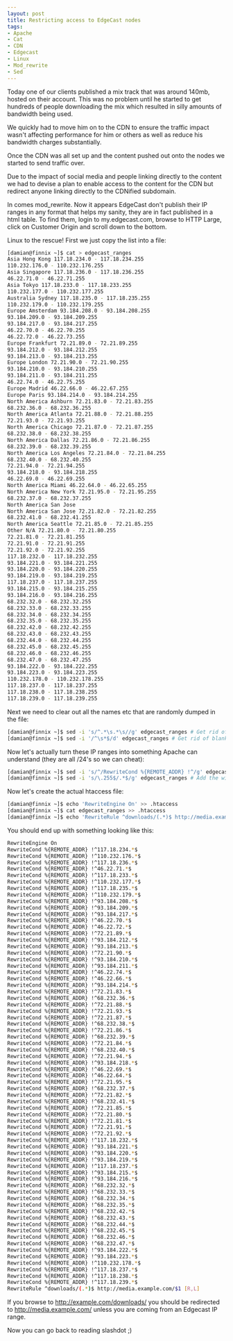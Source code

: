 ```yaml
---
layout: post
title: Restricting access to EdgeCast nodes
tags:
- Apache
- Cat
- CDN
- Edgecast
- Linux
- Mod_rewrite
- Sed
---
```


Today one of our clients published a mix track that was around 140mb, hosted on their account. This was no problem until he started to get hundreds of people downloading the mix which resulted in silly amounts of bandwidth being used.

We quickly had to move him on to the CDN to ensure the traffic impact wasn't affecting performance for him or others as well as reduce his bandwidth charges substantially.

Once the CDN was all set up and the content pushed out onto the nodes we started to send traffic over.

Due to the impact of social media and people linking directly to the content we had to devise a plan to enable access to the content for the CDN but redirect anyone linking directly to the CDNified subdomain.

In comes mod_rewrite. Now it appears EdgeCast don't publish their IP ranges in any format that helps my sanity, they are in fact published in a html table. To find them, login to my.edgecast.com, browse to HTTP Large, click on Customer Origin and scroll down to the bottom.

Linux to the rescue! First we just copy the list into a file:

```bash
[damian@finnix ~]$ cat > edgecast_ranges
Asia Hong Kong 117.18.234.0 - 117.18.234.255
110.232.176.0 - 110.232.176.255
Asia Singapore 117.18.236.0 - 117.18.236.255
46.22.71.0 - 46.22.71.255
Asia Tokyo 117.18.233.0 - 117.18.233.255
110.232.177.0 - 110.232.177.255
Australia Sydney 117.18.235.0 - 117.18.235.255
110.232.179.0 - 110.232.179.255
Europe Amsterdam 93.184.208.0 - 93.184.208.255
93.184.209.0 - 93.184.209.255
93.184.217.0 - 93.184.217.255
46.22.70.0 - 46.22.70.255
46.22.72.0 - 46.22.73.255
Europe Frankfurt 72.21.89.0 - 72.21.89.255
93.184.212.0 - 93.184.212.255
93.184.213.0 - 93.184.213.255
Europe London 72.21.90.0 - 72.21.90.255
93.184.210.0 - 93.184.210.255
93.184.211.0 - 93.184.211.255
46.22.74.0 - 46.22.75.255
Europe Madrid 46.22.66.0 - 46.22.67.255
Europe Paris 93.184.214.0 - 93.184.214.255
North America Ashburn 72.21.83.0 - 72.21.83.255
68.232.36.0 - 68.232.36.255
North America Atlanta 72.21.88.0 - 72.21.88.255
72.21.93.0 - 72.21.93.255
North America Chicago 72.21.87.0 - 72.21.87.255
68.232.38.0 - 68.232.38.255
North America Dallas 72.21.86.0 - 72.21.86.255
68.232.39.0 - 68.232.39.255
North America Los Angeles 72.21.84.0 - 72.21.84.255
68.232.40.0 - 68.232.40.255
72.21.94.0 - 72.21.94.255
93.184.218.0 - 93.184.218.255
46.22.69.0 - 46.22.69.255
North America Miami 46.22.64.0 - 46.22.65.255
North America New York 72.21.95.0 - 72.21.95.255
68.232.37.0 - 68.232.37.255
North America San Jose
North America San Jose 72.21.82.0 - 72.21.82.255
68.232.41.0 - 68.232.41.255
North America Seattle 72.21.85.0 - 72.21.85.255
Other N/A 72.21.80.0 - 72.21.80.255
72.21.81.0 - 72.21.81.255
72.21.91.0 - 72.21.91.255
72.21.92.0 - 72.21.92.255
117.18.232.0 - 117.18.232.255
93.184.221.0 - 93.184.221.255
93.184.220.0 - 93.184.220.255
93.184.219.0 - 93.184.219.255
117.18.237.0 - 117.18.237.255
93.184.215.0 - 93.184.215.255
93.184.216.0 - 93.184.216.255
68.232.32.0 - 68.232.32.255
68.232.33.0 - 68.232.33.255
68.232.34.0 - 68.232.34.255
68.232.35.0 - 68.232.35.255
68.232.42.0 - 68.232.42.255
68.232.43.0 - 68.232.43.255
68.232.44.0 - 68.232.44.255
68.232.45.0 - 68.232.45.255
68.232.46.0 - 68.232.46.255
68.232.47.0 - 68.232.47.255
93.184.222.0 - 93.184.222.255
93.184.223.0 - 93.184.223.255
110.232.178.0 - 110.232.178.255
117.18.237.0 - 117.18.237.255
117.18.238.0 - 117.18.238.255
117.18.239.0 - 117.18.239.255
```

Next we need to clear out all the names etc that are randomly dumped in the file:

```bash
[damian@finnix ~]$ sed -i 's/^.*\s.*\s//g' edgecast_ranges # Get rid of place names
[damian@finnix ~]$ sed -i '/^\s*$/d' edgecast_ranges # Get rid of blank lines
```

Now let's actually turn these IP ranges into something Apache can understand (they are all /24's so we can cheat):

```bash
[damian@finnix ~]$ sed -i 's/^/RewriteCond %{REMOTE_ADDR} !^/g' edgecast_ranges # Add the rewrite cond
[damian@finnix ~]$ sed -i 's/\.255$/.*$/g' edgecast_ranges # Add the wildcard
```

Now let's create the actual htaccess file:

```bash
[damian@finnix ~]$ echo 'RewriteEngine On' >> .htaccess
[damian@finnix ~]$ cat edgecast_ranges >> .htaccess
[damian@finnix ~]$ echo 'RewriteRule ^downloads/(.*)$ http://media.example.com/$1 [R,L]' >> .htaccess
```

You should end up with something looking like this:

```bash
RewriteEngine On
RewriteCond %{REMOTE_ADDR} !^117.18.234.*$
RewriteCond %{REMOTE_ADDR} !^110.232.176.*$
RewriteCond %{REMOTE_ADDR} !^117.18.236.*$
RewriteCond %{REMOTE_ADDR} !^46.22.71.*$
RewriteCond %{REMOTE_ADDR} !^117.18.233.*$
RewriteCond %{REMOTE_ADDR} !^110.232.177.*$
RewriteCond %{REMOTE_ADDR} !^117.18.235.*$
RewriteCond %{REMOTE_ADDR} !^110.232.179.*$
RewriteCond %{REMOTE_ADDR} !^93.184.208.*$
RewriteCond %{REMOTE_ADDR} !^93.184.209.*$
RewriteCond %{REMOTE_ADDR} !^93.184.217.*$
RewriteCond %{REMOTE_ADDR} !^46.22.70.*$
RewriteCond %{REMOTE_ADDR} !^46.22.72.*$
RewriteCond %{REMOTE_ADDR} !^72.21.89.*$
RewriteCond %{REMOTE_ADDR} !^93.184.212.*$
RewriteCond %{REMOTE_ADDR} !^93.184.213.*$
RewriteCond %{REMOTE_ADDR} !^72.21.90.*$
RewriteCond %{REMOTE_ADDR} !^93.184.210.*$
RewriteCond %{REMOTE_ADDR} !^93.184.211.*$
RewriteCond %{REMOTE_ADDR} !^46.22.74.*$
RewriteCond %{REMOTE_ADDR} !^46.22.66.*$
RewriteCond %{REMOTE_ADDR} !^93.184.214.*$
RewriteCond %{REMOTE_ADDR} !^72.21.83.*$
RewriteCond %{REMOTE_ADDR} !^68.232.36.*$
RewriteCond %{REMOTE_ADDR} !^72.21.88.*$
RewriteCond %{REMOTE_ADDR} !^72.21.93.*$
RewriteCond %{REMOTE_ADDR} !^72.21.87.*$
RewriteCond %{REMOTE_ADDR} !^68.232.38.*$
RewriteCond %{REMOTE_ADDR} !^72.21.86.*$
RewriteCond %{REMOTE_ADDR} !^68.232.39.*$
RewriteCond %{REMOTE_ADDR} !^72.21.84.*$
RewriteCond %{REMOTE_ADDR} !^68.232.40.*$
RewriteCond %{REMOTE_ADDR} !^72.21.94.*$
RewriteCond %{REMOTE_ADDR} !^93.184.218.*$
RewriteCond %{REMOTE_ADDR} !^46.22.69.*$
RewriteCond %{REMOTE_ADDR} !^46.22.64.*$
RewriteCond %{REMOTE_ADDR} !^72.21.95.*$
RewriteCond %{REMOTE_ADDR} !^68.232.37.*$
RewriteCond %{REMOTE_ADDR} !^72.21.82.*$
RewriteCond %{REMOTE_ADDR} !^68.232.41.*$
RewriteCond %{REMOTE_ADDR} !^72.21.85.*$
RewriteCond %{REMOTE_ADDR} !^72.21.80.*$
RewriteCond %{REMOTE_ADDR} !^72.21.81.*$
RewriteCond %{REMOTE_ADDR} !^72.21.91.*$
RewriteCond %{REMOTE_ADDR} !^72.21.92.*$
RewriteCond %{REMOTE_ADDR} !^117.18.232.*$
RewriteCond %{REMOTE_ADDR} !^93.184.221.*$
RewriteCond %{REMOTE_ADDR} !^93.184.220.*$
RewriteCond %{REMOTE_ADDR} !^93.184.219.*$
RewriteCond %{REMOTE_ADDR} !^117.18.237.*$
RewriteCond %{REMOTE_ADDR} !^93.184.215.*$
RewriteCond %{REMOTE_ADDR} !^93.184.216.*$
RewriteCond %{REMOTE_ADDR} !^68.232.32.*$
RewriteCond %{REMOTE_ADDR} !^68.232.33.*$
RewriteCond %{REMOTE_ADDR} !^68.232.34.*$
RewriteCond %{REMOTE_ADDR} !^68.232.35.*$
RewriteCond %{REMOTE_ADDR} !^68.232.42.*$
RewriteCond %{REMOTE_ADDR} !^68.232.43.*$
RewriteCond %{REMOTE_ADDR} !^68.232.44.*$
RewriteCond %{REMOTE_ADDR} !^68.232.45.*$
RewriteCond %{REMOTE_ADDR} !^68.232.46.*$
RewriteCond %{REMOTE_ADDR} !^68.232.47.*$
RewriteCond %{REMOTE_ADDR} !^93.184.222.*$
RewriteCond %{REMOTE_ADDR} !^93.184.223.*$
RewriteCond %{REMOTE_ADDR} !^110.232.178.*$
RewriteCond %{REMOTE_ADDR} !^117.18.237.*$
RewriteCond %{REMOTE_ADDR} !^117.18.238.*$
RewriteCond %{REMOTE_ADDR} !^117.18.239.*$
RewriteRule ^downloads/(.*)$ http://media.example.com/$1 [R,L]
```

If you browse to http://example.com/downloads/ you should be redirected to http://media.example.com/ unless you are coming from an Edgecast IP range.

Now you can go back to reading slashdot ;)
